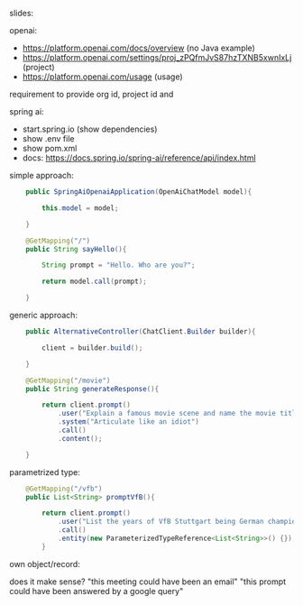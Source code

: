 slides: 

openai: 
- https://platform.openai.com/docs/overview (no Java example)
- https://platform.openai.com/settings/proj_zPQfmJvS87hzTXNB5xwnIxLj (project)
- https://platform.openai.com/usage (usage)

requirement to provide org id, project id and 

spring ai:
- start.spring.io (show dependencies)
- show .env file
- show pom.xml
- docs: https://docs.spring.io/spring-ai/reference/api/index.html

simple approach:

```Java
	public SpringAiOpenaiApplication(OpenAiChatModel model){

		this.model = model;

	}

	@GetMapping("/")
	public String sayHello(){

		String prompt = "Hello. Who are you?";

		return model.call(prompt);

	}
```

generic approach:

```Java
    public AlternativeController(ChatClient.Builder builder){

        client = builder.build();

    }

    @GetMapping("/movie")
    public String generateResponse(){

        return client.prompt()
            .user("Explain a famous movie scene and name the movie title and year")
            .system("Articulate like an idiot")
            .call()
            .content();

    }
```

parametrized type:
```Java
    @GetMapping("/vfb")
    public List<String> promptVfB(){

        return client.prompt()
            .user("List the years of VfB Stuttgart being German champion")
            .call()
            .entity(new ParameterizedTypeReference<List<String>>() {});
        }
```

own object/record:








does it make sense?
"this meeting could have been an email"
"this prompt could have been answered by a google query"
